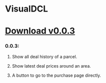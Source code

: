 # VisualDCL

# [Download v0.0.3](https://github.com/fairwood/Decentraland3DMap/raw/master/release/VisualDCL0.0.3.zip)

### 0.0.3:

1. Show all deal history of a parcel.

1. Show latest deal prices around an area.

1. A button to go to the purchase page directly.